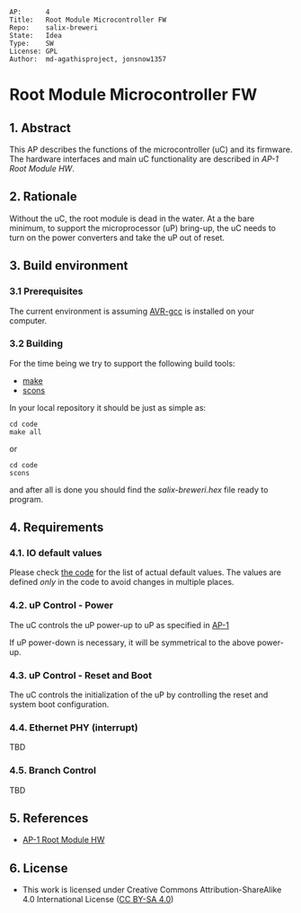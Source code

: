 ```
AP:      4
Title:   Root Module Microcontroller FW
Repo:    salix-breweri
State:   Idea
Type:    SW
License: GPL
Author:  md-agathisproject, jonsnow1357
```

# Root Module Microcontroller FW

## 1. Abstract

This AP describes the functions of the microcontroller (uC) and its firmware.
The hardware interfaces and main uC functionality are described in *AP-1 Root Module HW*.

## 2. Rationale

Without the uC, the root module is dead in the water. At a the bare minimum,
to support the microprocessor (uP) bring-up, the uC needs to turn on the power
converters and take the uP out of reset.

## 3. Build environment

### 3.1 Prerequisites

The current environment is assuming [AVR-gcc](https://gcc.gnu.org/wiki/avr-gcc) is installed on your computer.

### 3.2 Building

For the time being we try to support the following build tools:

* [make](https://www.gnu.org/software/make/)
* [scons](http://scons.org/)

In your local repository it should be just as simple as:

```
cd code
make all
```
or
```
cd code
scons
```
and after all is done you should find the *salix-breweri.hex* file ready to program.

## 4. Requirements

### 4.1. IO default values

Please check [the code](https://github.com/agathis-project/salix-breweri/code) for
the list of actual default values. The values are defined *only* in the code
to avoid changes in multiple places.

### 4.2. uP Control - Power

The uC controls the uP power-up to uP as specified in
[AP-1](https://github.com/agathis-project/salix-arctica#3321-power-up)

If uP power-down is necessary, it will be symmetrical to the above power-up.

### 4.3. uP Control - Reset and Boot

The uC controls the initialization of the uP by controlling the reset and system
boot configuration.

### 4.4. Ethernet PHY (interrupt)

TBD

### 4.5. Branch Control

TBD

## 5. References

* [AP-1 Root Module HW](https://github.com/agathis-project/salix-arctica)

## 6. License

* This work is licensed under Creative Commons Attribution-ShareAlike 4.0
  International License ([CC BY-SA 4.0](https://creativecommons.org/licenses/by-sa/4.0/))
